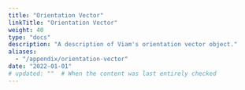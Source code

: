 ```yaml
---
title: "Orientation Vector"
linkTitle: "Orientation Vector"
weight: 40
type: "docs"
description: "A description of Viam's orientation vector object."
aliases:
  - "/appendix/orientation-vector"
date: "2022-01-01"
# updated: ""  # When the content was last entirely checked
---
```

